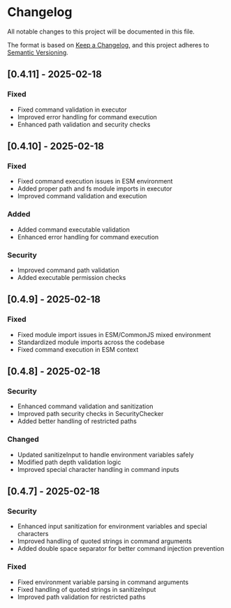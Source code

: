 # Changelog

All notable changes to this project will be documented in this file.

The format is based on [Keep a Changelog](https://keepachangelog.com/en/1.0.0/),
and this project adheres to [Semantic Versioning](https://semver.org/spec/v2.0.0.html).

## [0.4.11] - 2025-02-18

### Fixed
- Fixed command validation in executor
- Improved error handling for command execution
- Enhanced path validation and security checks

## [0.4.10] - 2025-02-18

### Fixed
- Fixed command execution issues in ESM environment
- Added proper path and fs module imports in executor
- Improved command validation and execution

### Added
- Added command executable validation
- Enhanced error handling for command execution

### Security
- Improved command path validation
- Added executable permission checks

## [0.4.9] - 2025-02-18

### Fixed
- Fixed module import issues in ESM/CommonJS mixed environment
- Standardized module imports across the codebase
- Fixed command execution in ESM context

## [0.4.8] - 2025-02-18

### Security
- Enhanced command validation and sanitization
- Improved path security checks in SecurityChecker
- Added better handling of restricted paths

### Changed
- Updated sanitizeInput to handle environment variables safely
- Modified path depth validation logic
- Improved special character handling in command inputs

## [0.4.7] - 2025-02-18

### Security
- Enhanced input sanitization for environment variables and special characters
- Improved handling of quoted strings in command arguments
- Added double space separator for better command injection prevention

### Fixed
- Fixed environment variable parsing in command arguments
- Fixed handling of quoted strings in sanitizeInput
- Improved path validation for restricted paths 